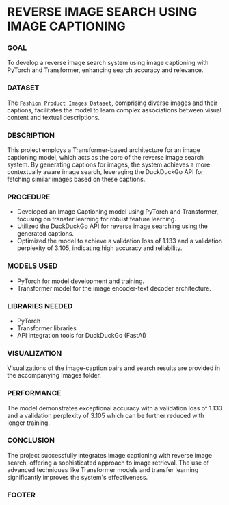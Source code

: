 # REVERSE IMAGE SEARCH USING IMAGE CAPTIONING

### GOAL

To develop a reverse image search system using image captioning with PyTorch and Transformer, enhancing search accuracy and relevance.

### DATASET

The [`Fashion Product Images Dataset`](https://www.kaggle.com/datasets/paramaggarwal/fashion-product-images-dataset), comprising diverse images and their captions, facilitates the model to learn complex associations between visual content and textual descriptions.

### DESCRIPTION

This project employs a Transformer-based architecture for an image captioning model, which acts as the core of the reverse image search system. By generating captions for images, the system achieves a more contextually aware image search, leveraging the DuckDuckGo API for fetching similar images based on these captions.

### PROCEDURE

- Developed an Image Captioning model using PyTorch and Transformer, focusing on transfer learning for robust feature learning.
- Utilized the DuckDuckGo API for reverse image searching using the generated captions.
- Optimized the model to achieve a validation loss of 1.133 and a validation perplexity of 3.105, indicating high accuracy and reliability.

### MODELS USED

- PyTorch for model development and training.
- Transformer model for the image encoder-text decoder architecture.

### LIBRARIES NEEDED

- PyTorch
- Transformer libraries
- API integration tools for DuckDuckGo (FastAI)

### VISUALIZATION

Visualizations of the image-caption pairs and search results are provided in the accompanying Images folder.

### PERFORMANCE

The model demonstrates exceptional accuracy with a validation loss of 1.133 and a validation perplexity of 3.105 which can be further reduced with longer training.

### CONCLUSION

The project successfully integrates image captioning with reverse image search, offering a sophisticated approach to image retrieval. The use of advanced techniques like Transformer models and transfer learning significantly improves the system's effectiveness.

### FOOTER


